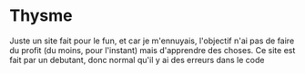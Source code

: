 # Thysme
Juste un site fait pour le fun, et car je m'ennuyais, l'objectif n'ai pas de faire du profit (du moins, pour l'instant) mais d'apprendre des choses.
Ce site est fait par un debutant, donc normal qu'il y ai des erreurs dans le code
